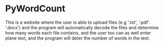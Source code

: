 # PyWordCount
This is a website where the user is able to upload files (e.g '.txt', '.pdf'. '.docx') and the program will automatically decode the files and determine how many words each file contains, and the user too can as well enter plane text, and the program will deter the number of words in the text.

